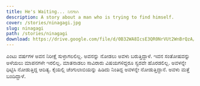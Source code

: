 ```yaml
---
title: He's Waiting... ನಿನಗಾಗಿ
description: A story about a man who is trying to find himself.
cover: /stories/ninagagi.jpg
slug: ninagagi
path: /stories/ninagagi
download: https://drive.google.com/file/d/0B32WA8IcsE3QR0NrVUt2WnBrQzA/view?usp=drive_link&resourcekey=0-pZBUoKOJJ25AwL_ZLgAZsw
---
```


ಎಂಟು ವರ್ಷಗಳ ಅವನ ನಿರೀಕ್ಷೆ ಸುಳ್ಳಾಗಲಲಿಲ್ಲ. ಅವನನ್ನು ನೋಡಲು ಅವಳು ಬರುತ್ತಿದ್ದಾಳೆ. ಇವನ ಸಂತೋಷವನ್ನು ಅಳೆಯಲು ಮಾಪನಗಳೇ ಇರಲಿಲ್ಲ. ಮಾತನಾಡಲು ಸಾವಿರಾರು ವಿಷಯಗಳಿದ್ದರೂ ಸ್ವರವೇ ಹೊರಡಲಿಲ್ಲ. ಅವಳನ್ನೇ ಧಿಟ್ಟಿಸಿ ನೋಡುತ್ತಿದ್ದ ಆದಿತ್ಯ. ​ಕೈಯಲ್ಲಿ ಚೆಂಗುಲಾಬಿಯನ್ನು ಹಿಡಿದು ನಿಂತಿದ್ದ ಅವಳನ್ನೇ ನೋಡುತ್ತಿದ್ದಾನೆ. ಅವಳು ಮತ್ತೆ ಬಂದಿದ್ದಾಳೆ. 
